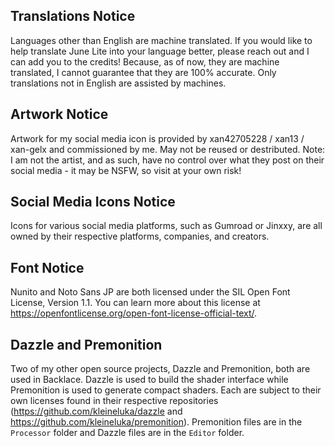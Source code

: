 ## Translations Notice

Languages other than English are machine translated. If you would like to help translate June Lite into your language better, please reach out and I can add you to the credits! Because, as of now, they are machine translated, I cannot guarantee that they are 100% accurate. Only translations not in English are assisted by machines.

## Artwork Notice

Artwork for my social media icon is provided by xan42705228 / xan13 / xan-gelx and commissioned by me. May not be reused or destributed. Note: I am not the artist, and as such, have no control over what they post on their social media - it may be NSFW, so visit at your own risk!

## Social Media Icons Notice

Icons for various social media platforms, such as Gumroad or Jinxxy, are all owned by their respective platforms, companies, and creators.

## Font Notice

Nunito and Noto Sans JP are both licensed under the SIL Open Font License, Version 1.1. You can learn more about this license at https://openfontlicense.org/open-font-license-official-text/.

## Dazzle and Premonition

Two of my other open source projects, Dazzle and Premonition, both are used in Backlace. Dazzle is used to build the shader interface while Premonition is used to generate compact shaders. Each are subject to their own licenses found in their respective repositories (https://github.com/kleineluka/dazzle and https://github.com/kleineluka/premonition). Premonition files are in the `Processor` folder and Dazzle files are in the `Editor` folder.